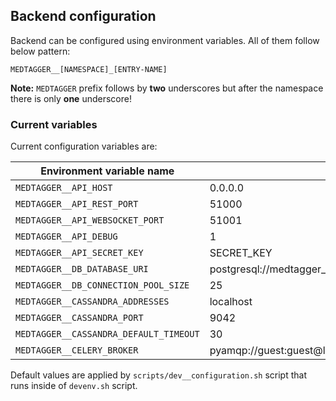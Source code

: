 Backend configuration
---------------------

Backend can be configured using environment variables. All of them follow below pattern:

```text
MEDTAGGER__[NAMESPACE]_[ENTRY-NAME]
```

**Note:** `MEDTAGGER` prefix follows by **two** underscores but after the namespace there
 is only **one** underscore!

### Current variables

Current configuration variables are:

| Environment variable name               | Default value                                              |
| --------------------------------------- | ---------------------------------------------------------- |
| `MEDTAGGER__API_HOST`                   | 0.0.0.0                                                    |
| `MEDTAGGER__API_REST_PORT`              | 51000                                                      |
| `MEDTAGGER__API_WEBSOCKET_PORT`         | 51001                                                      |
| `MEDTAGGER__API_DEBUG`                  | 1                                                          |
| `MEDTAGGER__API_SECRET_KEY`             | SECRET_KEY                                                 |
| `MEDTAGGER__DB_DATABASE_URI`            | postgresql://medtagger_user:MedTa99er!@localhost/medtagger |
| `MEDTAGGER__DB_CONNECTION_POOL_SIZE`    | 25                                                         |
| `MEDTAGGER__CASSANDRA_ADDRESSES`        | localhost                                                  |
| `MEDTAGGER__CASSANDRA_PORT`             | 9042                                                       |
| `MEDTAGGER__CASSANDRA_DEFAULT_TIMEOUT`  | 30                                                         |
| `MEDTAGGER__CELERY_BROKER`              | pyamqp://guest:guest@localhost//                           |

Default values are applied by `scripts/dev__configuration.sh` script that runs inside of
 `devenv.sh` script.

